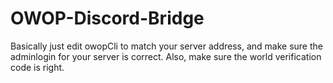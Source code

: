 # OWOP-Discord-Bridge

Basically just edit owopCli to match your server address, and make sure the adminlogin for your server is correct. Also, make sure the world verification code is right. 
